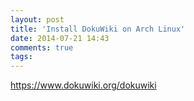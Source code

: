 ```yaml
---
layout: post
title: 'Install DokuWiki on Arch Linux'
date: 2014-07-21 14:43
comments: true
tags: 
---
```

https://www.dokuwiki.org/dokuwiki